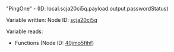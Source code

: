 "PingOne" - (ID: local.scja20ci5q.payload.output.passwordStatus)

Variable written:
Node ID: [scja20ci5q](../nodes/scja20ci5q.md)

Variable reads:
* Functions (Node ID: [40jmo5fihf](../nodes/40jmo5fihf.md))
